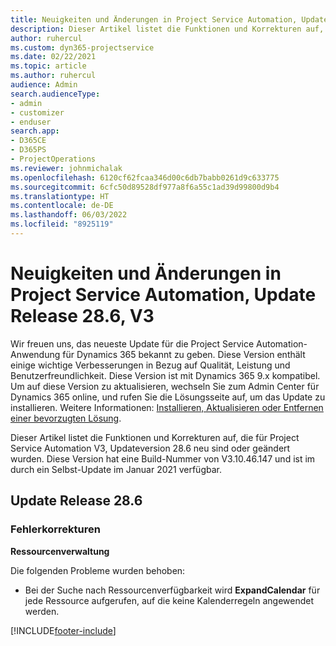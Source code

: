 ```yaml
---
title: Neuigkeiten und Änderungen in Project Service Automation, Update Release 28.6 Hotfix, V3
description: Dieser Artikel listet die Funktionen und Korrekturen auf, die in Project Service Automation Updateversion 28.6 Hotfix, V3, zur Verfügung stehen.
author: ruhercul
ms.custom: dyn365-projectservice
ms.date: 02/22/2021
ms.topic: article
ms.author: ruhercul
audience: Admin
search.audienceType:
- admin
- customizer
- enduser
search.app:
- D365CE
- D365PS
- ProjectOperations
ms.reviewer: johnmichalak
ms.openlocfilehash: 6120cf62fcaa346d00c6db7babb0261d9c633775
ms.sourcegitcommit: 6cfc50d89528df977a8f6a55c1ad39d99800d9b4
ms.translationtype: HT
ms.contentlocale: de-DE
ms.lasthandoff: 06/03/2022
ms.locfileid: "8925119"
---
```

# <a name="whats-new-or-changed-in-project-service-automation-update-release-286-v3"></a>Neuigkeiten und Änderungen in Project Service Automation, Update Release 28.6, V3

Wir freuen uns, das neueste Update für die Project Service Automation-Anwendung für Dynamics 365 bekannt zu geben. Diese Version enthält einige wichtige Verbesserungen in Bezug auf Qualität, Leistung und Benutzerfreundlichkeit. Diese Version ist mit Dynamics 365 9.x kompatibel. Um auf diese Version zu aktualisieren, wechseln Sie zum Admin Center für Dynamics 365 online, und rufen Sie die Lösungsseite auf, um das Update zu installieren. Weitere Informationen: [Installieren, Aktualisieren oder Entfernen einer bevorzugten Lösung](/power-platform/admin/install-remove-preferred-solution).

Dieser Artikel listet die Funktionen und Korrekturen auf, die für Project Service Automation V3, Updateversion 28.6 neu sind oder geändert wurden. Diese Version hat eine Build-Nummer von V3.10.46.147 und ist im durch ein Selbst-Update im Januar 2021 verfügbar.

## <a name="update-release-286"></a>Update Release 28.6

### <a name="bug-fixes"></a>Fehlerkorrekturen


**Ressourcenverwaltung**

Die folgenden Probleme wurden behoben:

- Bei der Suche nach Ressourcenverfügbarkeit wird **ExpandCalendar** für jede Ressource aufgerufen, auf die keine Kalenderregeln angewendet werden.


[!INCLUDE[footer-include](../includes/footer-banner.md)]
